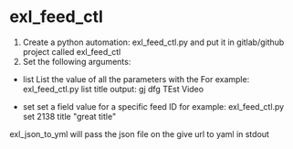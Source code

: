 # exl_feed_ctl
1.	Create a python automation: exl_feed_ctl.py and put it in gitlab/github project called exl_feed_ctl
2.	Set the following arguments:
-	list <field name>
List the value of all the parameters with the <field name>
For example:
exl_feed_ctl.py list title
output:
gj
dfg
TEst Video

-	set <id> <field name> <field value>
set a field value for a specific feed ID
for example:
exl_feed_ctl.py set 2138 title "great title"
  
  exl_json_to_yml
  will pass the json file on the give url to yaml in stdout
